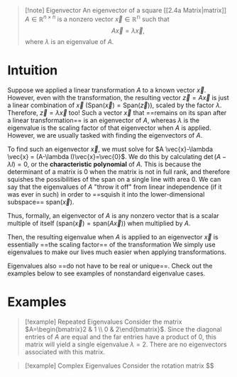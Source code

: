 >[!note] Eigenvector
>An eigenvector of a square [[2.4a Matrix|matrix]] $A \in \mathbb{R}^{n \times n}$ is a nonzero vector $\vec{x} \in \mathbb{R^n}$ such that
>$$A \vec{x}=\lambda \vec{x},$$
>where $\lambda$ is an eigenvalue of $A$.
# Intuition
Suppose we applied a linear transformation $A$ to a known vector $\vec{x}$. However, even with the transformation, the resulting vector $\vec{z}=A \vec{x}$ is just a linear combination of $\vec{x}$ ($\mathrm{Span}(\vec{x})=\mathrm{Span}(\vec{z})$), scaled by the factor $\lambda$. Therefore, $\vec{z}=\lambda \vec{x}$ too! Such a vector $\vec{x}$ that ==remains on its span after a linear transformation== is an eigenvector of $A$, whereas $\lambda$ is the eigenvalue is the scaling factor of that eigenvector when $A$ is applied. However, we are usually tasked with finding the eigenvectors of $A$.

To find such an eigenvector $\vec{x}$, we must solve for $A \vec{x}-\lambda \vec{x} = (A-\lambda I)\vec{x}=\vec{0}$. We do this by calculating $\det(A-\lambda I)=0$, or the **characteristic polynomial** of $A$. This is because the determinant of a matrix is 0 when the matrix is not in full rank, and therefore squishes the possibilities of the span on a single line with area 0. We can say that the eigenvalues of $A$ "throw it off" from linear independence (if it was ever in such) in order to ==squish it into the lower-dimensional subspace== $\text{span}(\vec{x})$.

Thus, formally, an eigenvector of $A$ is any nonzero vector that is a scalar multiple of itself ($\text{span}(\vec{x})=\text{span}(A\vec{x})$) when multiplied by $A$.

Then, the resulting eigenvalue when $A$ is applied to an eigenvector $\vec{x}$ is essentially ==the scaling factor== of the transformation We simply use eigenvalues to make our lives much easier when applying transformations.

Eigenvalues also ==do not have to be real or unique==. Check out the examples below to see examples of nonstandard eigenvalue cases.
# Examples
>[!example] Repeated Eigenvalues
>Consider the matrix $A=\begin{bmatrix}2 & 1 \\ 0 & 2\end{bmatrix}$. Since the diagonal entries of $A$ are equal and the far entries have a product of 0, this matrix will yield a single eigenvalue $\lambda=2$. There are no eigenvectors associated with this matrix.

>[!example] Complex Eigenvalues
>Consider the rotation matrix $$
